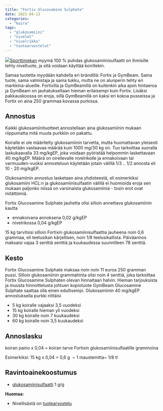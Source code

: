 ```yaml
---
title: "Fortix Glucosamine Sulphate"
date: 2021-04-13
categories: 
  - "koira"
tags: 
  - "glukosamiini"
  - "nivelet"
  - "nivelrikko"
  - "tuotearvostelut"
---
```


[![](images/fortix_glukosamiinisulfaatti-250x210.jpg)](https://www.katiska.eu/wp-content/uploads/2021/04/fortix_glukosamiinisulfaatti.jpg)[Sporttimekan](https://sporttimekka.fi/fi/product/fortix-glucosamine-sulphate-250-nbsp;g/18398) myymä 100 % puhdas glukosamiinisulfaatti on ihmisille tehty niveltuote, ja sitä voidaan käyttää koirillekin.

<!--more-->

Samaa tuotetta myydään kahdella eri brändillä: Fortix ja GymBeam. Sama tuote, sama valmistaja ja sama tukku, mutta ne on alunperin tehty eri markkina-alueille. Fortixilla ja GymBeamillä on kuitenkin aika ajoin hintaeroa ja GymBeam on jauhatukseltaan hieman erilaisempi kuin Fortix. Lisäksi pakkauskoossa on eroja, sillä GymBeamillä on kaksi eri kokoa pusseissa ja Fortix on aina 250 grammaa kovassa purkissa.

## Annostus

Kaikki glukosamiinituotteet annostellaan aina glukosamiinin mukaan riippumatta mitä muuta purkkiin on pakattu. 

Koiralle ei ole määritelty glukosamiinin tarvetta, mutta huomattavan yleisesti käytetään vastaavaa määrää kuin 1000 mg/30 kg on. Tuo tarkoittaa suoralla laskukaavalla 33 mg/kgEP, joka voidaan pyöristää helpommin laskettavaan 40 mg/kgEP. Määrä on oireilevalle nivelrikolle ja ennakoivaan tai varmuuden-vuoksi annosteluun käytetään jotain välillä 1/3 .. 1/2 annosta eli 10 - 20 mg/kgEP.

Glukosamiinin annostus lasketaan aina yhdisteestä, eli esimerkiksi glukosamiini HCL:n ja glukosamiinisulfaatin välillä ei huomioida eroja sen mukaan paljonko niissä on varsinaista glukosamiinia - tosin erot ovat mitättömiä.

Fortix Glucosamine Sulphate jauhetta olisi silloin annettava glukosamiinin kautta

- ennakoivana annoksena 0,02 g/kgEP
- nivelrikossa 0,04 g/kgEP

15 kg tarvitsisi silloin Fortixin glukosamiinisulfaattia jauheena noin 0,6 grammaa, eli teelusikan kärjellisen, noin 1/8 teelusikallista. Päiväannos maksaisi vajaa 3 senttiä senttiä ja kuukaudessa suunnilleen 78 senttiä.

## Kesto

Fortix Glucosamine Sulphate maksaa noin noin 11 euroa 250 gramman pussi. Silloin glukosamiinin grammahinta olisi noin 4 senttiä, joka tarkoittaa Fortix Glucosamine Sulphaten olevan hinnaltaan halvin. Hieman tarjouksista ja muusta hinnoittelusta johtuen kopiotuote GymBeam Glucosamine Sulphate saattaa olla einen edullisempi. Glukosamiinin 40 mg/kgEP annostuksella purkki riittäisi

- 5 kg koiralle vajaaksi 3,5 vuodeksi
- 15 kg koiralle hieman yli vuodeksi
- 30 kg koiralle noin 7 kuukaudeksi
- 60 kg koiralle noin 3,5 kuukaudeksi

## Annoslasku

koiran paino x 0,04 = koiran tarve Fortixin glukosamiinisulfaatille grammoina

Esimerkiksi: 15 kg x 0,04 = 0,6 g  ~ 1 maustemitta~ 1/8 tl 

## Ravintoainekoostumus

- [glukosamiinisulfaatti](https://www.katiska.eu/tieto/koira-nivelet/glukosamiini-koiralle/) 1 g/g

**Huomaa:**

- Nivellisästä on [tuotearvostelu](https://www.katiska.eu/tieto/koira-tuotearvostelu-nivel/fortix-glucosamine-sulphate/)
